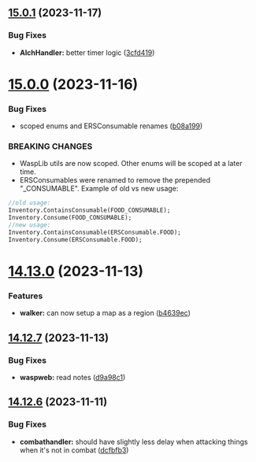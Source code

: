 ## [15.0.1](https://github.com/Torwent/WaspLib/compare/v15.0.0...v15.0.1) (2023-11-17)


### Bug Fixes

* **AlchHandler:** better timer logic ([3cfd419](https://github.com/Torwent/WaspLib/commit/3cfd419c7bf9cf450ca3ba7620f564fba1502268))



# [15.0.0](https://github.com/Torwent/WaspLib/compare/v14.13.0...v15.0.0) (2023-11-16)


### Bug Fixes

* scoped enums and ERSConsumable renames ([b08a199](https://github.com/Torwent/WaspLib/commit/b08a199b789dbe243e51b6586ebcb501b01de7c2))


### BREAKING CHANGES

* WaspLib utils are now scoped. Other enums will be scoped at a later time.
* ERSConsumables were renamed to remove the prepended "_CONSUMABLE".
Example of old vs new usage:
```pascal
//old usage:
Inventory.ContainsConsumable(FOOD_CONSUMABLE);
Inventory.Consume(FOOD_CONSUMABLE);
//new usage:
Inventory.ContainsConsumable(ERSConsumable.FOOD);
Inventory.Consume(ERSConsumable.FOOD);
```



# [14.13.0](https://github.com/Torwent/WaspLib/compare/v14.12.7...v14.13.0) (2023-11-13)


### Features

* **walker:** can now setup a map as a region ([b4639ec](https://github.com/Torwent/WaspLib/commit/b4639ecda552e8602d0602d0836dc633ceffc8ad))



## [14.12.7](https://github.com/Torwent/WaspLib/compare/v14.12.6...v14.12.7) (2023-11-13)


### Bug Fixes

* **waspweb:** read notes ([d9a98c1](https://github.com/Torwent/WaspLib/commit/d9a98c11980a2b9a3f0ae971bf575586424d1c8c))



## [14.12.6](https://github.com/Torwent/WaspLib/compare/v14.12.5...v14.12.6) (2023-11-11)


### Bug Fixes

* **combathandler:** should have slightly less delay when attacking things when it's not in combat ([dcfbfb3](https://github.com/Torwent/WaspLib/commit/dcfbfb365cab24b5e7968dd3d6fa577cb45cd2c6))




